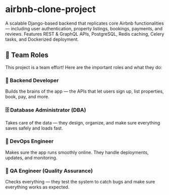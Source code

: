 # airbnb-clone-project
A scalable Django-based backend that replicates core Airbnb functionalities — including user authentication, property listings, bookings, payments, and reviews. Features REST &amp; GraphQL APIs, PostgreSQL, Redis caching, Celery tasks, and Dockerized deployment.
## 👥 Team Roles

This project is a team effort! Here are the important roles and what they do:

### 🧠 Backend Developer
Builds the brains of the app — the APIs that let users sign up, list properties, book, pay, and more.

### 🗄️ Database Administrator (DBA)
Takes care of the data — they design, organize, and make sure everything saves safely and loads fast.

### 🔧 DevOps Engineer
Makes sure the app runs smoothly online. They handle deployments, updates, and monitoring.

### 🧪 QA Engineer (Quality Assurance)
Checks everything — they test the system to catch bugs and make sure everything works as expected.
